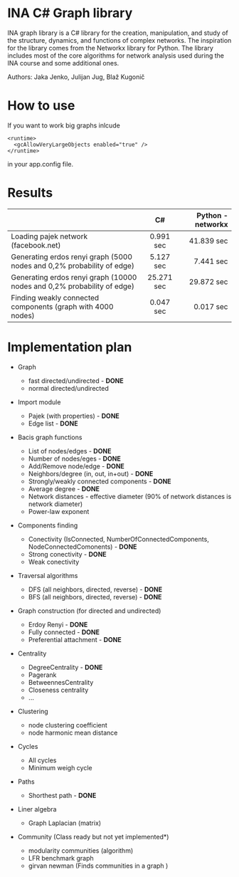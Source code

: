 # INA C# Graph library

INA graph library is a C# library for the creation, manipulation, and study of the structure, dynamics, and functions of complex networks. The inspiration for the library comes from the Networkx library for Python. The library includes most of the core algorithms for network analysis used during the INA course and some additional ones.

Authors: Jaka Jenko, Julijan Jug, Blaž Kugonič  

# How to use
If you want to work big graphs inlcude

```
<runtime>
  <gcAllowVeryLargeObjects enabled="true" />
</runtime>
```

in your app.config file.

# Results

|                                                                             | C#            | Python - networkx  |
| ----------------------------------------------------------------------------|:-------------:| -----:|
| Loading pajek network (facebook.net)                                        | 0.991 sec     | 41.839 sec |
| Generating erdos renyi graph (5000 nodes and 0,2% probability of edge)      | 5.127 sec     | 7.441 sec  |
| Generating erdos renyi graph (10000 nodes and 0,2% probability of edge)     | 25.271 sec    | 29.872 sec |
| Finding weakly connected components (graph with 4000 nodes)                  | 0.047 sec    | 0.017 sec |


# Implementation plan    

- Graph 
  - fast directed/undirected - **DONE**  
  - normal directed/undirected  

- Import module
  - Pajek (with properties) - **DONE**
  - Edge list - **DONE**
  
- Bacis graph functions
  - List of nodes/edges - **DONE**
  - Number of nodes/eges - **DONE**
  - Add/Remove node/edge - **DONE**
  - Neighbors/degree (in, out, in+out) - **DONE**
  - Strongly/weakly connected components - **DONE**
  - Average degree - **DONE**
  - Network distances - effective diameter (90% of network distances is network diameter)
  - Power-law exponent

- Components finding
  - Conectivity (IsConnected, NumberOfConnectedComponents, NodeConnectedComonents) - **DONE**
  - Strong conectivity - **DONE**
  - Weak conectivity

- Traversal algorithms
  - DFS (all neighbors, directed, reverse) - **DONE**
  - BFS (all neighbors, directed, reverse) - **DONE**

- Graph construction (for directed and undirected)
  - Erdoy Renyi - **DONE**
  - Fully connected - **DONE**
  - Preferential attachment - **DONE**

- Centrality
  - DegreeCentrality - **DONE**
  - Pagerank
  - BetweennesCentrality
  - Closeness centrality
  - ...
  
- Clustering
  - node clustering coefficient
  - node harmonic mean distance
  
- Cycles 
  - All cycles
  - Minimum weigh cycle
   
- Paths
  - Shorthest path - **DONE**
    
- Liner algebra
  - Graph Laplacian (matrix)

- Community (Class ready but not yet implemented*)
  - modularity communities (algorithm)
  - LFR benchmark graph
  - girvan newman (Finds communities in a graph ) 

 
 
